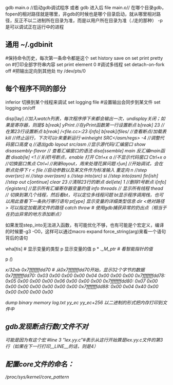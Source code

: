 gdb main.o //启动gdb调试程序 或者 gdb 进入后 file main.o// 在哪个目录gdb，fopen的相对路径就是哪里，非gdb的时候也是哪个目录启动，就从哪里相对路径，反正不以二进制所在目录为准，而是以用户所在目录为准（./走的那种）
-p <pid> 是可以调试正在运行中的进程

## 通用 ~/.gdbinit
#保持命令历史，每次第一条命令都是这个
set history save on
set print pretty on
#打印全部字符串内容
set print element 0
#调试多线程
set detach-on-fork off
#把输出定向到其他处
tty /dev/pts/0

## 每个程序不同的部分
inferior <num> 切换到某个线程来调试
set logging file <file name> #设置输出会同步到某文件
set logging on/off

disp[lay] <var> //加入watch列表，每次程序停下来都会输出一次，undisplay关闭；如果是寄存器，则是$<var>
b[reak] yPrint //在yPrint函数第一行设置断点
b[reak] 23 //在第23行设置断点
b[reak] <path>/<file.cc>:23
i[nfo] b[reak]/files/ //查看断点/加载表
kill //终止运行，下次可以r来重新运行
winheight SRC</asm/regs> -4 //调整代码窗口高度
q //退出gdb
layout src/asm //显示源代码/汇编窗口
show disassembly-flavor  // 查看汇编窗口的语法
disa[ssemble] main 反汇编main函数
disab[le] <1 //关闭1号断点，enable 打开
Ctrl+x a //不显示代码窗口
Ctrl+x o //切换窗口焦点
Ctrl+l //刷新layout，用来处理花屏问题
r[un] //开始调试，会在断点处停下 r <args> < file //启动参数以及某文件作为标准输入 重定向
n //step over(src)
ni //step over(asm)
s //step into(src)
si //step into(asm)
fin[ish] //step out
c[ontinue]
clear 23 //清除23行的断点
del[ete] 1 //删除1号断点
i[nfo] r[egisters] //显示所有汇编寄存器变量的值
info threads  // 显示所有线程
thead <num> // 切换到第几个线程，然后看bt，可以定位多线程问题
bt显示程序调用栈，也可以用此查看下一条执行哪行语句
pt[ype] 显示变量的详细类型信息
dir <绝对路径> 可以指定加载源文件的路径
catch throw  # 使用gdb捕获异常的扔出点（相当于在扔出异常的地方添加断点）

如果发现step_into无法进入函数，有可能优化不够，也有可能是个宏定义，编译的时候要-g3 -O0，这样可以通过macro expand force_string(arg)来看一个语句背后的语句

wha[tis]  # 显示变量的类型
p 显示变量的值
p * <var>._M_ptr  # 看智能指针的值

p *(<type>*)<address>

x/32xb 0x7fffffffdd70    # 从0x7fffffffdd70开始，显示32个字节的数据
0x7fffffffdd70: 0x03    0x00    0x00    0x00    0x04    0x00    0x00    0x00
0x7fffffffdd78: 0x05    0x00    0x00    0x00    0x06    0x00    0x00    0x00
0x7fffffffdd80: 0x07    0x00    0x00    0x00    0x00    0x00    0x00    0x00
0x7fffffffdd88: 0x00    0x04    0x40    0x00    0x00    0x00    0x00    0x00

dump binary memory log.txt yy_ec yy_ec+256 以二进制的形式把内存打印到文件中

## gdb发现断点行数/文件不对
可能是因为有这个宏
#line 3 "lex.yy.c"#表示从这行开始算是lex.yy.c文件的第3行（如果在下一行打印__LINE__的话，则是4）

## 配置core文件的命名：
/proc/sys/kernel/core_pattern